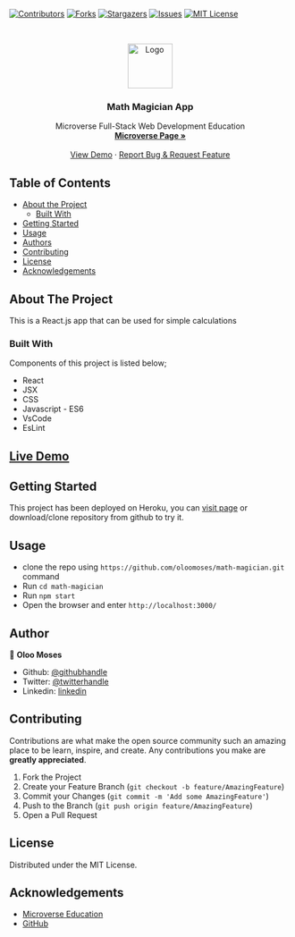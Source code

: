 [![Contributors][contributors-shield]][contributors-url]
[![Forks][forks-shield]][forks-url]
[![Stargazers][stars-shield]][stars-url]
[![Issues][issues-shield]][issues-url]
[![MIT License][license-shield]][license-url]


<!-- PROJECT LOGO -->
<br />
<p align="center">
    <img src="https://course_report_production.s3.amazonaws.com/rich/rich_files/rich_files/5726/s300/icon-white-on-murple-copy.png" alt="Logo" width="80" height="80">
  </a>

  <h3 align="center">Math Magician App</h3>

  <p align="center">
    Microverse Full-Stack Web Development Education
    <br />
    <a href="https://microverse.org/"><strong> Microverse Page »</strong></a>
    <br />
    <br />
    <a href="https://math-magician-oloo.herokuapp.com/">View Demo</a>
    ·
    <a href="https://github.com/oloomoses/math-magician/issues">Report Bug & Request Feature</a>
  </p>
</p>


<!-- TABLE OF CONTENTS -->
## Table of Contents

* [About the Project](#about-the-project)
  * [Built With](#built-with)
* [Getting Started](#getting-started)
* [Usage](#usage)
* [Authors](#authors)
* [Contributing](#contributing)
* [License](#license)
* [Acknowledgements](#acknowledgements)



<!-- ABOUT THE PROJECT -->
## About The Project
This is a React.js app that can be used for simple calculations

### Built With
Components of this project is listed below;

* React
* JSX
* CSS
* Javascript - ES6
* VsCode
* EsLint

## [Live Demo](https://math-magician-oloo.herokuapp.com/)


<!-- GETTING STARTED -->
## Getting Started

This project has been deployed on Heroku, you can [visit page](https://math-magician-oloo.herokuapp.com/) or download/clone
repository from github to try it.


<!-- USAGE EXAMPLES -->
## Usage
* clone the repo using `https://github.com/oloomoses/math-magician.git` command
* Run `cd math-magician`
* Run `npm start`
* Open the browser and enter `http://localhost:3000/`


## Author

👤 **Oloo Moses**

- Github: [@githubhandle](https://github.com/oloomoses)
- Twitter: [@twitterhandle](https://twitter.com/olooine)
- Linkedin: [linkedin](https://www.linkedin.com/in/oloomoses/)

<!-- CONTRIBUTING -->
## Contributing

Contributions are what make the open source community such an amazing place to be learn, inspire, and create. Any contributions you make are **greatly appreciated**.

1. Fork the Project
2. Create your Feature Branch (`git checkout -b feature/AmazingFeature`)
3. Commit your Changes (`git commit -m 'Add some AmazingFeature'`)
4. Push to the Branch (`git push origin feature/AmazingFeature`)
5. Open a Pull Request



<!-- LICENSE -->
## License

Distributed under the MIT License.


<!-- ACKNOWLEDGEMENTS -->
## Acknowledgements
* [Microverse Education](https://microverse.org)
* [GitHub](https://github.com/)



<!-- MARKDOWN LINKS & IMAGES -->
<!-- https://www.markdownguide.org/basic-syntax/#reference-style-links -->
[contributors-shield]: https://img.shields.io/github/contributors-anon/300ms/rails-capstone-project?color=1
[contributors-url]: https://github.com/300ms/Todo-List/graphs/contributors
[forks-shield]: https://img.shields.io/github/forks/300ms/rails-capstone-project
[forks-url]: https://github.com/300ms/Todo-List/network/members
[stars-shield]: https://img.shields.io/github/stars/300ms/rails-capstone-project
[stars-url]: https://github.com/300ms/Todo-List/stargazers
[issues-shield]: https://img.shields.io/github/issues/300ms/rails-capstone-project
[issues-url]: https://github.com/300ms/Todo-List/issues
[license-shield]: https://img.shields.io/github/license/300ms/rails-capstone-project
[license-url]: https://github.com/300ms/Todo-List/blob/development/LICENSE
[product-screenshot]: images/screenshot.png


